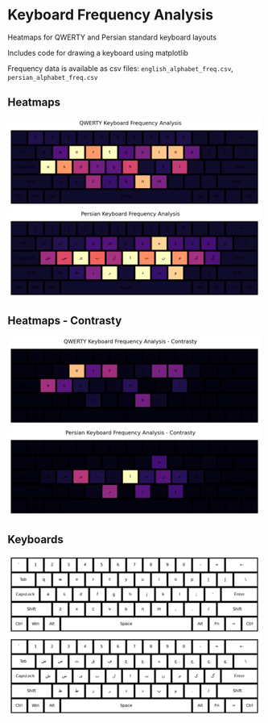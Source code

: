 # Keyboard Frequency Analysis

Heatmaps for QWERTY and Persian standard keyboard layouts

Includes code for drawing a keyboard using matplotlib

Frequency data is available as csv files: `english_alphabet_freq.csv`, `persian_alphabet_freq.csv`

## Heatmaps

![QWERTY](QWERTY_keyboard_frequency_analysis.png)
![QWERTY](Persian_keyboard_frequency_analysis.png)

## Heatmaps - Contrasty

![QWERTY](QWERTY_keyboard_frequency_analysis_contrasty.png)
![QWERTY](Persian_keyboard_frequency_analysis_contrasty.png)

## Keyboards

![QWERTY](QWERTY_keyboard_raw.png)
![QWERTY](Persian_keyboard_raw.png)
